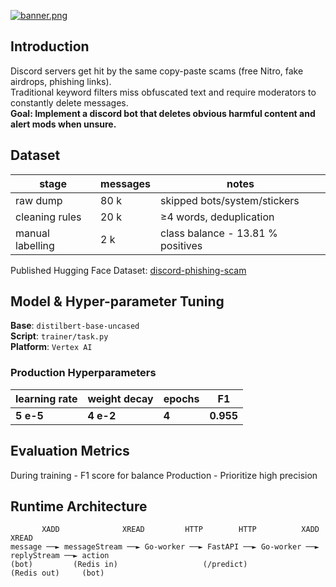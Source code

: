 [![banner.png](/banner.png)](https://discord.com/oauth2/authorize?client_id=1388455924510887966&permissions=8&integration_type=0&scope=applications.commands+bot)

## Introduction

Discord servers get hit by the same copy-paste scams (free Nitro, fake
airdrops, phishing links).<br> Traditional keyword filters miss obfuscated
text and require moderators to constantly delete messages. <br> **Goal: Implement a discord bot that deletes obvious harmful content and alert
mods when unsure.**


## Dataset

| stage | messages | notes |
|-------|----------|-------|
| raw dump | 80 k | skipped bots/system/stickers |
| cleaning rules | 20 k | ≥4 words, deduplication |
| manual labelling | 2 k | class balance - 13.81 % positives |

Published Hugging Face Dataset: [discord-phishing-scam](https://huggingface.co/datasets/wangyuancheng/discord-phishing-scam)


## Model & Hyper-parameter Tuning

**Base**: `distilbert-base-uncased`<br>
**Script**: `trainer/task.py`  <br>
**Platform**: `Vertex AI`<br>

### Production Hyperparameters
| learning rate | weight decay | epochs | F1 |
|----|--------------|-------|----|
| **5 e-5** | **4 e-2** | **4** | **0.955** |

## Evaluation Metrics
During training - F1 score for balance
Production - Prioritize high precision

## Runtime Architecture

```text
       XADD              XREAD         HTTP        HTTP          XADD            XREAD
message ──► messageStream ──► Go-worker ──► FastAPI ──► Go-worker ──► replyStream ──► action
(bot)         (Redis in)                   (/predict)                 (Redis out)     (bot)
 
